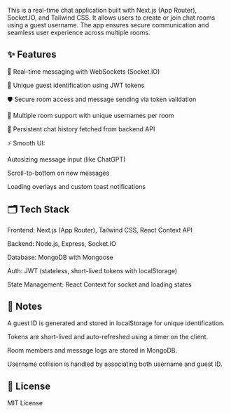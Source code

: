 This is a real-time chat application built with Next.js (App Router), Socket.IO, and Tailwind CSS. It allows users to create or join chat rooms using a guest username. The app ensures secure communication and seamless user experience across multiple rooms.

## ✨ Features
🔌 Real-time messaging with WebSockets (Socket.IO)

🧑 Unique guest identification using JWT tokens

🛡️ Secure room access and message sending via token validation

💬 Multiple room support with unique usernames per room

💾 Persistent chat history fetched from backend API

⚡ Smooth UI:

Autosizing message input (like ChatGPT)

Scroll-to-bottom on new messages

Loading overlays and custom toast notifications

## 🗂️ Tech Stack
Frontend: Next.js (App Router), Tailwind CSS, React Context API

Backend: Node.js, Express, Socket.IO

Database: MongoDB with Mongoose

Auth: JWT (stateless, short-lived tokens with localStorage)

State Management: React Context for socket and loading states

## 📌 Notes
A guest ID is generated and stored in localStorage for unique identification.

Tokens are short-lived and auto-refreshed using a timer on the client.

Room members and message logs are stored in MongoDB.

Username collision is handled by associating both username and guest ID.

## 📄 License
MIT License